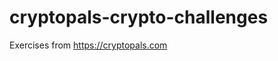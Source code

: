 # cryptopals-crypto-challenges

Exercises from <a href="https://cryptopals.com/">https://cryptopals.com<a/>

